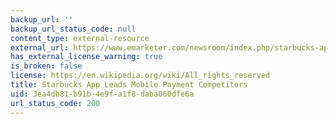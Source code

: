 ```yaml
---
backup_url: ''
backup_url_status_code: null
content_type: external-resource
external_url: https://www.emarketer.com/newsroom/index.php/starbucks-app-leads-mobile-payment-competitors/
has_external_license_warning: true
is_broken: false
license: https://en.wikipedia.org/wiki/All_rights_reserved
title: Starbucks App Leads Mobile Payment Competitors
uid: 3ea4db81-b91b-4e9f-a1f8-daba060dfe6a
url_status_code: 200
---
```

